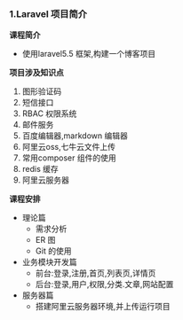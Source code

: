 ### 1.Laravel 项目简介

**课程简介**

- 使用laravel5.5 框架,构建一个博客项目

**项目涉及知识点**

1. 图形验证码
2. 短信接口
3. RBAC 权限系统
4. 邮件服务
5. 百度编辑器,markdown 编辑器
6. 阿里云oss,七牛云文件上传
7. 常用composer 组件的使用
8. redis 缓存
9. 阿里云服务器

**课程安排**

- 理论篇
  - 需求分析
  - ER 图
  - Git 的使用
- 业务模块开发篇
  - 前台:登录,注册,首页,列表页,详情页
  - 后台:登录,用户,权限,分类.文章,网站配置
- 服务器篇
  - 搭建阿里云服务器环境,并上传运行项目

